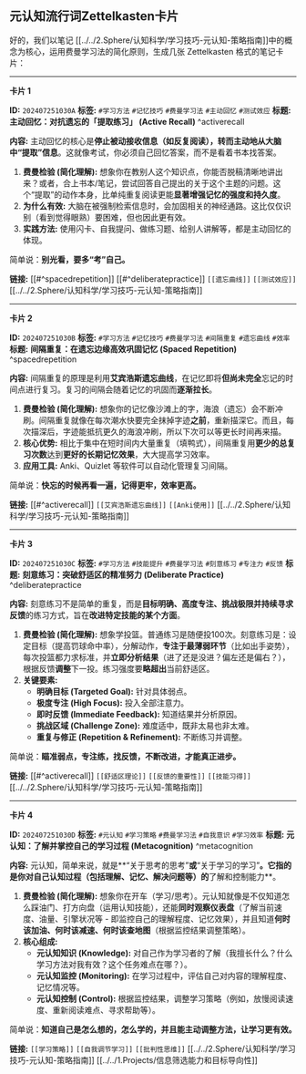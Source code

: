 ## 元认知流行词Zettelkasten卡片 

好的，我们以笔记 [[../../2.Sphere/认知科学/学习技巧-元认知-策略指南]]中的概念为核心，运用费曼学习法的简化原则，生成几张 Zettelkasten 格式的笔记卡片：

---

**卡片 1**

**ID:** `202407251030A`
**标签:** `#学习方法` `#记忆技巧` `#费曼学习法` `#主动回忆` `#测试效应`
**标题:** **主动回忆：对抗遗忘的「提取练习」 (Active Recall)** ^activerecall

**内容:**
主动回忆的核心是**停止被动接收信息（如反复阅读），转而主动地从大脑中“提取”信息**。这就像考试，你必须自己回忆答案，而不是看着书本找答案。

1.  **费曼检验 (简化理解):** 想象你在教别人这个知识点，你能否脱稿清晰地讲出来？或者，合上书本/笔记，尝试回答自己提出的关于这个主题的问题。这个“提取”的动作本身，比单纯重复阅读更能**显著增强记忆的强度和持久度**。
2.  **为什么有效:** 大脑在被强制检索信息时，会加固相关的神经通路。这比仅仅识别（看到觉得眼熟）要困难，但也因此更有效。
3.  **实践方法:** 使用闪卡、自我提问、做练习题、给别人讲解等，都是主动回忆的体现。

简单说：**别光看，要多“考”自己。**

**链接:** [[#^spacedrepetition]] [[#^deliberatepractice]] `[[遗忘曲线]]` `[[测试效应]]` [[../../2.Sphere/认知科学/学习技巧-元认知-策略指南]]

---

**卡片 2**

**ID:** `202407251030B`
**标签:** `#学习方法` `#记忆技巧` `#费曼学习法` `#间隔重复` `#遗忘曲线` `#效率`
**标题:** **间隔重复：在遗忘边缘高效巩固记忆 (Spaced Repetition)** ^spacedrepetition

**内容:**
间隔重复的原理是利用**艾宾浩斯遗忘曲线**，在记忆即将**但尚未完全**忘记的时间点进行复习。复习的间隔会随着记忆的巩固而**逐渐拉长**。

1.  **费曼检验 (简化理解):** 想象你的记忆像沙滩上的字，海浪（遗忘）会不断冲刷。间隔重复就像在每次潮水快要完全抹掉字迹**之前**，重新描深它。而且，每次描深后，字迹能抵抗更久的海浪冲刷，所以下次可以等更长时间再来描。
2.  **核心优势:** 相比于集中在短时间内大量重复（填鸭式），间隔重复用**更少的总复习次数**达到**更好的长期记忆效果**，大大提高学习效率。
3.  **应用工具:** Anki、Quizlet 等软件可以自动化管理复习间隔。

简单说：**快忘的时候再看一遍，记得更牢，效率更高。**

**链接:** [[#^activerecall]] `[[艾宾浩斯遗忘曲线]]` `[[Anki使用]]` [[../../2.Sphere/认知科学/学习技巧-元认知-策略指南]]

---

**卡片 3**

**ID:** `202407251030C`
**标签:** `#学习方法` `#技能提升` `#费曼学习法` `#刻意练习` `#专注力` `#反馈`
**标题:** **刻意练习：突破舒适区的精准努力 (Deliberate Practice)** ^deliberatepractice

**内容:**
刻意练习不是简单的重复，而是**目标明确、高度专注、挑战极限并持续寻求反馈**的练习方式，旨在**改进特定技能的某个方面**。

1.  **费曼检验 (简化理解):** 想象学投篮。普通练习是随便投100次。刻意练习是：设定目标（提高罚球命中率），分解动作，**专注于最薄弱环节**（比如出手姿势），每次投篮都力求标准，并**立即分析结果**（进了还是没进？偏左还是偏右？），根据反馈**调整**下一投。练习强度要**略超出**当前舒适区。
2.  **关键要素:**
    *   **明确目标 (Targeted Goal):** 针对具体弱点。
    *   **极度专注 (High Focus):** 投入全部注意力。
    *   **即时反馈 (Immediate Feedback):** 知道结果并分析原因。
    *   **挑战区域 (Challenge Zone):** 难度适中，既非太易也非太难。
    *   **重复与修正 (Repetition & Refinement):** 不断练习并调整。

简单说：**瞄准弱点，专注练，找反馈，不断改进，才能真正进步。**

**链接:** [[#^activerecall]] `[[舒适区理论]]` `[[反馈的重要性]]` `[[技能习得]]` [[../../2.Sphere/认知科学/学习技巧-元认知-策略指南]]

---

**卡片 4**

**ID:** `202407251030D`
**标签:** `#元认知` `#学习策略` `#费曼学习法` `#自我意识` `#学习效率`
**标题:** **元认知：了解并掌控自己的学习过程 (Metacognition)** ^metacognition

**内容:**
元认知，简单来说，就是**“关于思考的思考”**或**“关于学习的学习”**。它指的是你对自己认知过程（包括理解、记忆、解决问题等）的**了解和控制能力**。

1.  **费曼检验 (简化理解):** 想象你在开车（学习/思考）。元认知就像是不仅知道怎么踩油门、打方向盘（运用认知技能），还能**同时观察仪表盘**（了解当前速度、油量、引擎状况等 - 即监控自己的理解程度、记忆效果），并且知道**何时该加油、何时该减速、何时该查地图**（根据监控结果调整策略）。
2.  **核心组成:**
    *   **元认知知识 (Knowledge):** 对自己作为学习者的了解（我擅长什么？什么学习方法对我有效？这个任务难点在哪？）。
    *   **元认知监控 (Monitoring):** 在学习过程中，评估自己对内容的理解程度、记忆情况等。
    *   **元认知控制 (Control):** 根据监控结果，调整学习策略（例如，放慢阅读速度、重新阅读难点、寻求帮助等）。

简单说：**知道自己是怎么想的，怎么学的，并且能主动调整方法，让学习更有效。**

**链接:** `[[学习策略]]` `[[自我调节学习]]` `[[批判性思维]]` [[../../2.Sphere/认知科学/学习技巧-元认知-策略指南]] [[../../1.Projects/信息筛选能力和目标导向性]]